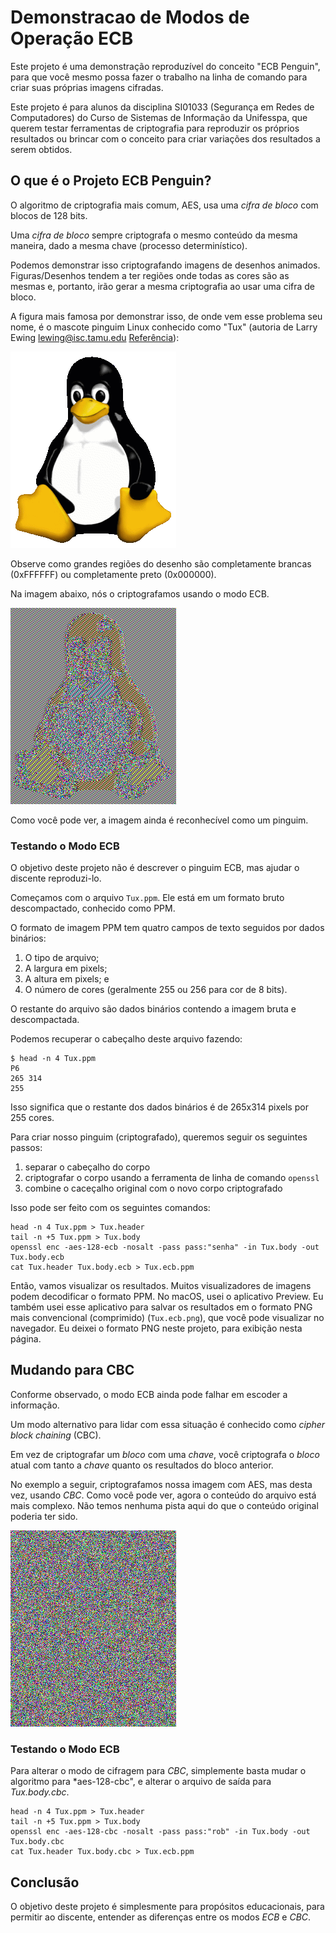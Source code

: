 # Demonstracao de Modos de Operação ECB 

Este projeto é uma demonstração reproduzível do conceito "ECB Penguin",
para que você mesmo possa fazer o trabalho na linha de comando para criar 
suas próprias imagens cifradas.

Este projeto é para alunos da disciplina SI01033 (Segurança em Redes de Computadores) 
do Curso de Sistemas de Informação da Unifesspa, que querem testar ferramentas 
de criptografia para  reproduzir os próprios resultados ou brincar com o conceito 
para criar variações dos resultados a serem obtidos.

## O que é o Projeto ECB Penguin?

O algoritmo de criptografia mais comum, AES, usa uma *cifra de bloco* com
blocos de 128 bits.

Uma *cifra de bloco* sempre criptografa o mesmo conteúdo da mesma maneira, dado
a mesma chave (processo determinístico).

Podemos demonstrar isso criptografando imagens de desenhos animados. Figuras/Desenhos 
tendem a ter regiões onde todas as cores são as mesmas e, portanto, irão gerar a mesma 
criptografia ao usar uma cifra de bloco.

A figura mais famosa por demonstrar isso, de onde vem esse problema
seu nome, é o mascote pinguim Linux conhecido como "Tux" (autoria de Larry Ewing 
lewing@isc.tamu.edu [Referência](https://commons.wikimedia.org/wiki/File:Tux.png)):

![Tux](/Tux.png)

Observe como grandes regiões do desenho são completamente brancas (0xFFFFFF)
ou completamente preto (0x000000).

Na imagem abaixo, nós o criptografamos usando o modo ECB.

![Tux-ecb](/Tux.ecb.png)

Como você pode ver, a imagem ainda é reconhecível como um pinguim.

### Testando o Modo ECB

O objetivo deste projeto não é descrever o pinguim ECB, mas ajudar o discente reproduzi-lo.

Começamos com o arquivo `Tux.ppm`. Ele está em um formato bruto descompactado, conhecido 
como PPM.

O formato de imagem PPM tem quatro campos de texto seguidos por dados binários:
1. O tipo de arquivo; 
2. A largura em pixels; 
3. A altura em pixels; e 
4. O número de cores (geralmente 255 ou 256 para cor de 8 bits).

O restante do arquivo são dados binários contendo a imagem bruta e descompactada.

Podemos recuperar o cabeçalho deste arquivo fazendo:

    $ head -n 4 Tux.ppm
    P6
    265 314
    255

Isso significa que o restante dos dados binários é de 265x314 pixels por 255 cores.

Para criar nosso pinguim (criptografado), queremos seguir os seguintes passos:
   1. separar o cabeçalho do corpo
   2. criptografar o corpo usando a ferramenta de linha de comando `openssl`
   3. combine o caceçalho original com o novo corpo criptografado
  
Isso pode ser feito com os seguintes comandos:

    head -n 4 Tux.ppm > Tux.header
    tail -n +5 Tux.ppm > Tux.body
    openssl enc -aes-128-ecb -nosalt -pass pass:"senha" -in Tux.body -out Tux.body.ecb
    cat Tux.header Tux.body.ecb > Tux.ecb.ppm
  
Então, vamos visualizar os resultados. Muitos visualizadores de imagens podem decodificar o formato PPM.
No macOS, usei o aplicativo Preview. Eu também usei esse aplicativo para salvar os resultados em
o formato PNG mais convencional (comprimido) (`Tux.ecb.png`), que você pode visualizar no navegador.
Eu deixei o formato PNG neste projeto, para exibição nesta página.

## Mudando para CBC

Conforme observado, o modo ECB ainda pode falhar em escoder a informação. 

Um modo alternativo para lidar com essa situação é conhecido como *cipher block chaining* (CBC). 

Em vez de criptografar um *bloco* com uma *chave*, você criptografa o *bloco* atual com
tanto a *chave* quanto os resultados do bloco anterior.

No exemplo a seguir, criptografamos nossa imagem com AES, mas desta vez, usando
*CBC*. Como você pode ver, agora o conteúdo do arquivo está mais complexo.
Não temos nenhuma pista aqui do que o conteúdo original poderia ter sido.

![Tux-cbc](/Tux.cbc.png)

### Testando o Modo ECB

Para alterar o modo de cifragem para *CBC*, simplemente basta mudar o algoritmo 
para *aes-128-cbc", e alterar o arquivo de saída para *Tux.body.cbc*.

    head -n 4 Tux.ppm > Tux.header
    tail -n +5 Tux.ppm > Tux.body
    openssl enc -aes-128-cbc -nosalt -pass pass:"rob" -in Tux.body -out Tux.body.cbc
    cat Tux.header Tux.body.cbc > Tux.ecb.ppm    
    
  
## Conclusão

O objetivo deste projeto é simplesmente para propósitos educacionais, 
para permitir ao discente, entender as diferenças entre os modos *ECB* e *CBC*.

